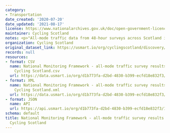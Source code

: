 ```yaml
---
category:
- Transportation
date_created: '2020-07-20'
date_updated: '2021-08-17'
license: https://www.nationalarchives.gov.uk/doc/open-government-licence/version/3/
maintainer: Cycling Scotland
notes: <p>"All-mode traffic data from 48-hour surveys across Scotland in May 2018"</p>
organization: Cycling Scotland
original_dataset_link: https://usmart.io/org/cyclingscotland/discovery/discovery-view-detail/6ecbae85-3827-45ea-968a-d97939bf7f7e
records: null
resources:
- format: CSV
  name: National Monitoring Framework - all-mode traffic survey results May 2018 -
    Cycling Scotland.csv
  url: https://data.usmart.io/org/d1b773fa-d2bd-4830-b399-ecfd18e832f3/resource?resourceGUID=e972b1e3-e2f9-4425-930f-bbe6f402fcec
- format: XML
  name: National Monitoring Framework - all-mode traffic survey results May 2018 -
    Cycling Scotland.xml
  url: https://data.usmart.io/org/d1b773fa-d2bd-4830-b399-ecfd18e832f3/resource?resourceGUID=2fbdb32d-7b03-472a-ac75-d8984e476de8
- format: JSON
  name: API
  url: https://api.usmart.io/org/d1b773fa-d2bd-4830-b399-ecfd18e832f3/1ee7c728-280a-49fd-9809-1b6f2c685984/1/urql
schema: default
title: National Monitoring Framework - all-mode traffic survey results May 2018 -
  Cycling Scotland
---
```

